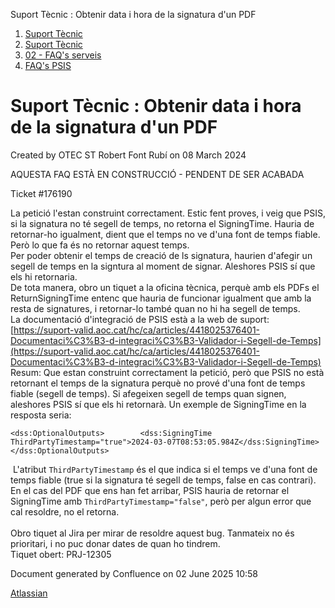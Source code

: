 Suport Tècnic : Obtenir data i hora de la signatura d'un PDF  

1.  [Suport Tècnic](index.html)
2.  [Suport Tècnic](13893782.html)
3.  [02 - FAQ's serveis](26313393.html)
4.  [FAQ's PSIS](28706373.html)

Suport Tècnic : Obtenir data i hora de la signatura d'un PDF
============================================================

Created by OTEC ST Robert Font Rubí on 08 March 2024

AQUESTA FAQ ESTÀ EN CONSTRUCCIÓ - PENDENT DE SER ACABADA  
  

Ticket #176190  
  
La petició l'estan construint correctament. Estic fent proves, i veig que PSIS, si la signatura no té segell de temps, no retorna el SigningTime. Hauria de retornar-ho igualment, dient que el temps no ve d'una font de temps fiable. Però lo que fa és no retornar aquest temps.  
Per poder obtenir el temps de creació de ls signatura, haurien d'afegir un segell de temps en la signtura al moment de signar. Aleshores PSIS sí que els hi retornaria.  
De tota manera, obro un tiquet a la oficina tècnica, perquè amb els PDFs el ReturnSigningTime entenc que hauria de funcionar igualment que amb la resta de signatures, i retornar-lo també quan no hi ha segell de temps.  
La documentació d'integració de PSIS està a la web de suport:  
[https://suport-valid.aoc.cat/hc/ca/articles/4418025376401-Documentaci%C3%B3-d-integraci%C3%B3-Validador-i-Segell-de-Temps](https://suport-valid.aoc.cat/hc/ca/articles/4418025376401-Documentaci%C3%B3-d-integraci%C3%B3-Validador-i-Segell-de-Temps)  
Resum: Que estan construint correctament la petició, però que PSIS no està retornant el temps de la signatura perquè no prové d'una font de temps fiable (segell de temps). Si afegeixen segell de temps quan signen, aleshores PSIS sí que els hi retornarà. Un exemple de SigningTime en la resposta seria:  

    <dss:OptionalOutputs>        <dss:SigningTime ThirdPartyTimestamp="true">2024-03-07T08:53:05.984Z</dss:SigningTime></dss:OptionalOutputs>

 L'atribut `ThirdPartyTimestamp` és el que indica si el temps ve d'una font de temps fiable (true si la signatura té segell de temps, false en cas contrari). En el cas del PDF que ens han fet arribar, PSIS hauria de retornar el SigningTime amb `ThirdPartyTimestamp="false"`, però per algun error que cal resoldre, no el retorna.  
   
Obro tiquet al Jira per mirar de resoldre aquest bug. Tanmateix no és prioritari, i no puc donar dates de quan ho tindrem.  
Tiquet obert: PRJ-12305

Document generated by Confluence on 02 June 2025 10:58

[Atlassian](http://www.atlassian.com/)
